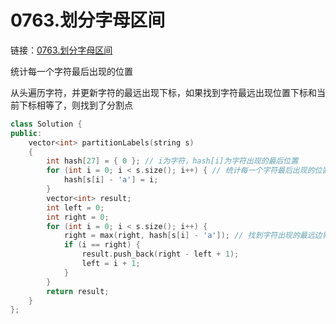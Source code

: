 # 0763.划分字母区间

链接：[0763.划分字母区间](https://leetcode.cn/problems/partition-labels/)

统计每一个字符最后出现的位置

从头遍历字符，并更新字符的最远出现下标，如果找到字符最远出现位置下标和当前下标相等了，则找到了分割点

```c++
class Solution {
public:
    vector<int> partitionLabels(string s)
    {
        int hash[27] = { 0 }; // i为字符，hash[i]为字符出现的最后位置
        for (int i = 0; i < s.size(); i++) { // 统计每一个字符最后出现的位置
            hash[s[i] - 'a'] = i;
        }
        vector<int> result;
        int left = 0;
        int right = 0;
        for (int i = 0; i < s.size(); i++) {
            right = max(right, hash[s[i] - 'a']); // 找到字符出现的最远边界
            if (i == right) {
                result.push_back(right - left + 1);
                left = i + 1;
            }
        }
        return result;
    }
};

```



